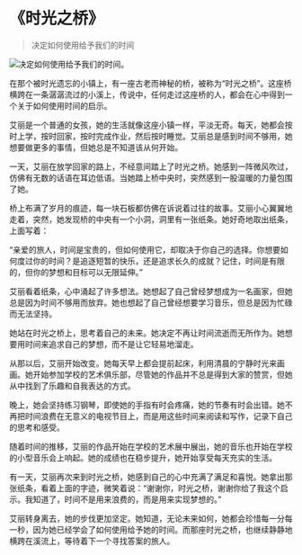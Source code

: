 # 《时光之桥》
> 决定如何使用给予我们的时间


![决定如何使用给予我们的时间。](/images/0b1196d410af42b78f1ddf608c3f0ccc.jpg)

在那个被时光遗忘的小镇上，有一座古老而神秘的桥，被称为“时光之桥”。这座桥横跨在一条潺潺流过的小溪上，传说中，任何走过这座桥的人，都会在心中得到一个关于如何使用时间的启示。

艾丽是一个普通的女孩，她的生活就像这座小镇一样，平淡无奇。每天，她都会按时上学，按时回家，按时完成作业，然后按时睡觉。艾丽总是感到时间不够用，她想要做更多的事情，但她总是不知道该从何开始。

一天，艾丽在放学回家的路上，不经意间踏上了时光之桥。她感到一阵微风吹过，仿佛有无数的话语在耳边低语。当她踏上桥中央时，突然感到一股温暖的力量包围了她。

桥上布满了岁月的痕迹，每一块石板都仿佛在诉说着过往的故事。艾丽小心翼翼地走着，突然，她发现桥的中央有一个小洞，洞里有一张纸条。她好奇地取出纸条，上面写着：

“亲爱的旅人，时间是宝贵的，但如何使用它，却取决于你自己的选择。你想要如何度过你的时间？是追逐短暂的快乐，还是追求长久的成就？记住，时间是有限的，但你的梦想和目标可以无限延伸。”

艾丽看着纸条，心中涌起了许多想法。她想起了自己曾经梦想成为一名画家，但她总是因为时间不够用而放弃。她也想起了自己曾经想要学习音乐，但总是因为忙碌而无法坚持。

她站在时光之桥上，思考着自己的未来。她决定不再让时间流逝而无所作为。她想要用时间来追求自己的梦想，而不是让它轻易地溜走。

从那以后，艾丽开始改变。她每天早上都会提前起床，利用清晨的宁静时光来画画。她开始参加学校的艺术俱乐部，尽管她的作品并不总是得到大家的赞赏，但她从中找到了乐趣和自我表达的方式。

晚上，她会坚持练习钢琴，即使她的手指有时会疼痛，她的节奏有时会出错。她不再把时间浪费在无意义的电视节目上，而是用这些时间来阅读和写作，记录下自己的思考和感受。

随着时间的推移，艾丽的作品开始在学校的艺术展中展出，她的音乐也开始在学校的小型音乐会上响起。她的成绩也在稳步提升，她开始享受每天充实的生活。

有一天，艾丽再次来到时光之桥，她感到自己的心中充满了满足和喜悦。她拿出那张纸条，看着上面的字迹，微笑着说：“谢谢你，时光之桥，谢谢你给了我这个启示。我知道了，时间不是用来浪费的，而是用来实现梦想的。”

艾丽转身离去，她的步伐更加坚定。她知道，无论未来如何，她都会珍惜每一分每一秒，因为她已经学会了如何使用给予她的时间。而那座时光之桥，也继续静静地横跨在溪流上，等待着下一个寻找答案的旅人。